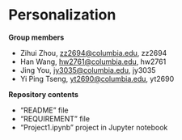 # Personalization

**Group members**
  - Zihui Zhou, zz2694@columbia.edu, zz2694 
  - Han Wang, hw2761@columbia.edu,  hw2761
  - Jing You, jy3035@columbia.edu, jy3035
  - Yi Ping Tseng, yt2690@columbia.edu,  yt2690

**Repository contents**
  - “README” file 
  - “REQUIREMENT” file
  - “Project1.ipynb” project in Jupyter notebook

